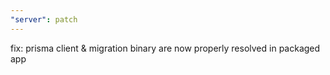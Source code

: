 ```yaml
---
"server": patch
---
```


fix: prisma client & migration binary are now properly resolved in packaged app
